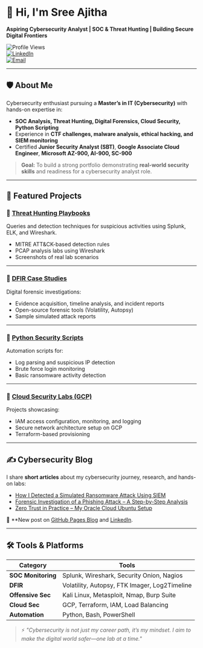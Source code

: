 # 👋 Hi, I'm Sree Ajitha  
**Aspiring Cybersecurity Analyst | SOC & Threat Hunting | Building Secure Digital Frontiers**

![Profile Views](https://komarev.com/ghpvc/?username=Sree-Ajitha&label=Profile%20Views&color=0e75b6&style=flat)  
[![LinkedIn](https://img.shields.io/badge/LinkedIn-Connect-blue?style=flat&logo=linkedin)](https://www.linkedin.com/in/sreeaj)  
[![Email](https://img.shields.io/badge/Email-sree%40hotmail.co.nz-red?style=flat&logo=gmail)](mailto:sree@hotmail.co.nz)  

---

## 🛡️ About Me

Cybersecurity enthusiast pursuing a **Master’s in IT (Cybersecurity)** with hands-on expertise in:
- **SOC Analysis, Threat Hunting, Digital Forensics, Cloud Security, Python Scripting**
- Experience in **CTF challenges, malware analysis, ethical hacking, and SIEM monitoring**
- Certified **Junior Security Analyst (SBT)**, **Google Associate Cloud Engineer**, **Microsoft AZ-900, AI-900, SC-900**

> **Goal:** To build a strong portfolio demonstrating **real-world security skills** and readiness for a cybersecurity analyst role.

---

## 🚀 Featured Projects

### 🔹 [Threat Hunting Playbooks](https://github.com/YOUR_GITHUB_USERNAME/Threat-Hunting)
Queries and detection techniques for suspicious activities using Splunk, ELK, and Wireshark.  
- MITRE ATT&CK-based detection rules  
- PCAP analysis labs using Wireshark  
- Screenshots of real lab scenarios  

---

### 🔹 [DFIR Case Studies](https://github.com/YOUR_GITHUB_USERNAME/DFIR-Cases)
Digital forensic investigations:
- Evidence acquisition, timeline analysis, and incident reports  
- Open-source forensic tools (Volatility, Autopsy)  
- Sample simulated attack reports

---

### 🔹 [Python Security Scripts](https://github.com/YOUR_GITHUB_USERNAME/Python-Security-Tools)
Automation scripts for:
- Log parsing and suspicious IP detection  
- Brute force login monitoring  
- Basic ransomware activity detection  

---

### 🔹 [Cloud Security Labs (GCP)](https://github.com/YOUR_GITHUB_USERNAME/Cloud-Security-Labs)
Projects showcasing:
- IAM access configuration, monitoring, and logging  
- Secure network architecture setup on GCP  
- Terraform-based provisioning

---

## ✍ Cybersecurity Blog

I share **short articles** about my cybersecurity journey, research, and hands-on labs:
- [How I Detected a Simulated Ransomware Attack Using SIEM](https://YOUR_GITHUB_PAGES_URL/article1)
- [Forensic Investigation of a Phishing Attack – A Step-by-Step Analysis](https://YOUR_GITHUB_PAGES_URL/article2)
- [Zero Trust in Practice – My Oracle Cloud Ubuntu Setup](https://YOUR_GITHUB_PAGES_URL/article3)

📌 **New post on [GitHub Pages Blog](https://YOUR_GITHUB_PAGES_URL) and [LinkedIn](https://www.linkedin.com/in/sreeaj).

---

## 🛠️ Tools & Platforms

| Category          | Tools |
|--------------------|---------------------------------------------|
| **SOC Monitoring** | Splunk, Wireshark, Security Onion, Nagios   |
| **DFIR**           | Volatility, Autopsy, FTK Imager, Log2Timeline |
| **Offensive Sec**  | Kali Linux, Metasploit, Nmap, Burp Suite    |
| **Cloud Sec**      | GCP, Terraform, IAM, Load Balancing         |
| **Automation**     | Python, Bash, PowerShell                    |



> ⚡ *"Cybersecurity is not just my career path, it’s my mindset. I aim to make the digital world safer—one lab at a time."*
